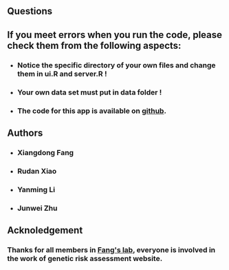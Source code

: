 ## **Questions**

## **If you meet errors when you run the code, please check them from the following aspects:**

- ### Notice the specific directory of your own files and change them in ui.R and server.R !

- ### Your own data set must put in data folder !

- ### The code for this app is available on [github](https://github.com/medxiaorudan/Type-Diabetes/).


## **Authors**

- ### Xiangdong Fang

- ### Rudan Xiao

- ### Yanming Li

- ### Junwei Zhu


## **Acknoledgement**

### Thanks for all members in [Fang's lab](http://www.big.ac.cn/yjdw/kyxmz/200907/t20090723_2185492.html), everyone is involved in the work of genetic risk assessment website.

